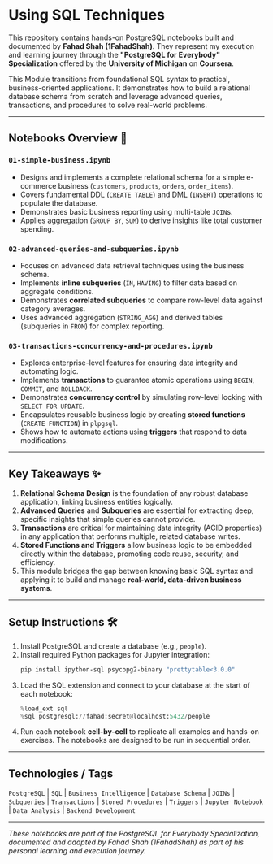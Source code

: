 # Using SQL Techniques

This repository contains hands-on PostgreSQL notebooks built and documented by **Fahad Shah (1FahadShah)**. They represent my execution and learning journey through the **"PostgreSQL for Everybody" Specialization** offered by the **University of Michigan** on **Coursera**.

This Module transitions from foundational SQL syntax to practical, business-oriented applications. It demonstrates how to build a relational database schema from scratch and leverage advanced queries, transactions, and procedures to solve real-world problems.

---

## Notebooks Overview 📓

### `01-simple-business.ipynb`
- Designs and implements a complete relational schema for a simple e-commerce business (`customers`, `products`, `orders`, `order_items`).
- Covers fundamental DDL (`CREATE TABLE`) and DML (`INSERT`) operations to populate the database.
- Demonstrates basic business reporting using multi-table `JOIN`s.
- Applies aggregation (`GROUP BY`, `SUM`) to derive insights like total customer spending.

### `02-advanced-queries-and-subqueries.ipynb`
- Focuses on advanced data retrieval techniques using the business schema.
- Implements **inline subqueries** (`IN`, `HAVING`) to filter data based on aggregate conditions.
- Demonstrates **correlated subqueries** to compare row-level data against category averages.
- Uses advanced aggregation (`STRING_AGG`) and derived tables (subqueries in `FROM`) for complex reporting.

### `03-transactions-concurrency-and-procedures.ipynb`
- Explores enterprise-level features for ensuring data integrity and automating logic.
- Implements **transactions** to guarantee atomic operations using `BEGIN`, `COMMIT`, and `ROLLBACK`.
- Demonstrates **concurrency control** by simulating row-level locking with `SELECT FOR UPDATE`.
- Encapsulates reusable business logic by creating **stored functions** (`CREATE FUNCTION`) in `plpgsql`.
- Shows how to automate actions using **triggers** that respond to data modifications.

---

## Key Takeaways ✨

1.  **Relational Schema Design** is the foundation of any robust database application, linking business entities logically.
2.  **Advanced Queries** and **Subqueries** are essential for extracting deep, specific insights that simple queries cannot provide.
3.  **Transactions** are critical for maintaining data integrity (ACID properties) in any application that performs multiple, related database writes.
4.  **Stored Functions and Triggers** allow business logic to be embedded directly within the database, promoting code reuse, security, and efficiency.
5.  This module bridges the gap between knowing basic SQL syntax and applying it to build and manage **real-world, data-driven business systems**.

---

## Setup Instructions 🛠️

1.  Install PostgreSQL and create a database (e.g., `people`).
2.  Install required Python packages for Jupyter integration:
    ```bash
    pip install ipython-sql psycopg2-binary "prettytable<3.0.0"
    ```
3.  Load the SQL extension and connect to your database at the start of each notebook:
    ```python
    %load_ext sql
    %sql postgresql://fahad:secret@localhost:5432/people
    ```
4.  Run each notebook **cell-by-cell** to replicate all examples and hands-on exercises. The notebooks are designed to be run in sequential order.

---

## Technologies / Tags

`PostgreSQL` | `SQL` | `Business Intelligence` | `Database Schema` | `JOINs` | `Subqueries` | `Transactions` | `Stored Procedures` | `Triggers` | `Jupyter Notebook` | `Data Analysis` | `Backend Development`

---

*These notebooks are part of the PostgreSQL for Everybody Specialization, documented and adapted by Fahad Shah (1FahadShah) as part of his personal learning and execution journey.*
